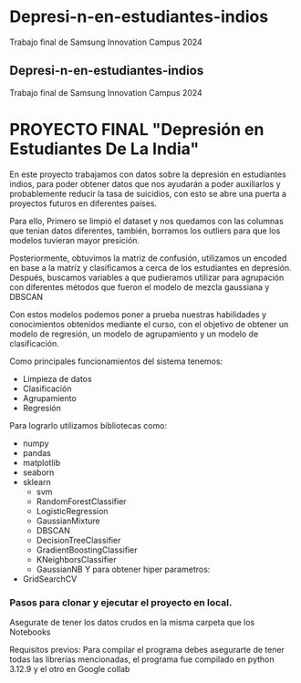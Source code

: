 # Depresi-n-en-estudiantes-indios
Trabajo final de Samsung Innovation Campus 2024
## Depresi-n-en-estudiantes-indios
Trabajo final de Samsung Innovation Campus 2024
# PROYECTO FINAL "Depresión en Estudiantes De La India"



En este proyecto trabajamos con datos sobre la depresión en estudiantes indios, para poder obtener datos que nos ayudarán a poder auxiliarlos y probablemente reducir la tasa de suicidios, con esto se abre una puerta a proyectos futuros en diferentes países.

Para ello, Primero se limpió el dataset y nos quedamos con las columnas que tenian datos diferentes, también, borramos los outliers para que los modelos tuvieran mayor presición.

Posteriormente, obtuvimos la matriz de confusión, utilizamos un encoded en base a la matríz y clasificamos a cerca de los estudiantes en depresión. Después, buscamos variables a que pudieramos utilizar para agrupación con diferentes métodos que fueron el modelo de mezcla gaussiana y DBSCAN 

Con estos modelos podemos poner a prueba nuestras habilidades y conocimientos obtenidos mediante el curso, con el objetivo de obtener un modelo de regresión, un modelo de agrupamiento y un modelo de clasificación.

Como principales funcionamientos del sistema tenemos:
- Limpieza de datos
- Clasificación
- Agrupamiento 
- Regresión

Para lograrlo utilizamos bibliotecas como:
- numpy
- pandas
- matplotlib
- seaborn
- sklearn 
    - svm 
    - RandomForestClassifier
    - LogisticRegression
    - GaussianMixture
    - DBSCAN
    - DecisionTreeClassifier
    - GradientBoostingClassifier
    - KNeighborsClassifier
    - GaussianNB
Y para obtener hiper parametros:
- GridSearchCV
 
### Pasos para clonar y ejecutar el proyecto en local.
Asegurate de tener los datos crudos en la misma carpeta que los Notebooks

Requisitos previos: Para compilar el programa debes asegurarte de tener todas las librerías mencionadas, el programa fue compilado en python 3.12.9 y el otro en Google collab 
